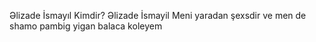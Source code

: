 Əlizade İsmayıl Kimdir?
Əlizade İsmayil Meni yaradan şexsdir ve men de shamo pambig yigan balaca koleyem
